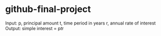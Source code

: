 # github-final-project
Input:
   p, principal amount
   t, time period in years
   r, annual rate of interest
Output:
   simple interest = p*t*r
